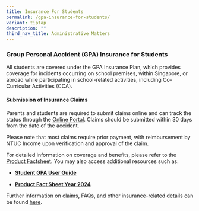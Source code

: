 ```yaml
---
title: Insurance For Students
permalink: /gpa-insurance-for-students/
variant: tiptap
description: ""
third_nav_title: Administrative Matters
---
```

<h3><strong>Group Personal Accident (GPA) Insurance for Students</strong></h3>
<p>All students are covered under the GPA Insurance Plan, which provides
coverage for incidents occurring on school premises, within Singapore,
or abroad while participating in school-related activities, including Co-Curricular
Activities (CCA).
<br>
</p>
<h4><strong>Submission of Insurance Claims</strong></h4>
<p>Parents and students are required to submit claims online and can track
the status through the <a href="https://studentgpa.incomegroupins.com.sg/#/" rel="noopener nofollow" target="_blank">Online Portal</a>.
Claims should be submitted within 30 days from the date of the accident.</p>
<p>Please note that most claims require prior payment, with reimbursement
by NTUC Income upon verification and approval of the claim.</p>
<p>For detailed information on coverage and benefits, please refer to the
<a href="https://www.income.com.sg/studentgpa" rel="noopener" target="_new">Product Factsheet</a>. You may also access additional resources such as:</p>
<ul data-tight="true" class="tight">
<li>
<p><strong><a href="/files/Admin Matters/Student_GPA_User_Guide____Parent.pdf" rel="noopener noreferrer nofollow" target="_blank">Student GPA User Guide</a></strong>
</p>
</li>
<li>
<p><strong><a href="/files/Admin Matters/Product_Fact_Sheet__Year_2024_May__Revised.pdf" rel="noopener noreferrer nofollow" target="_blank">Product Fact Sheet Year 2024</a></strong>
</p>
</li>
</ul>
<p>Further information on claims, FAQs, and other insurance-related details
can be found <a href="#" rel="noopener" target="_blank">here</a>.</p>
